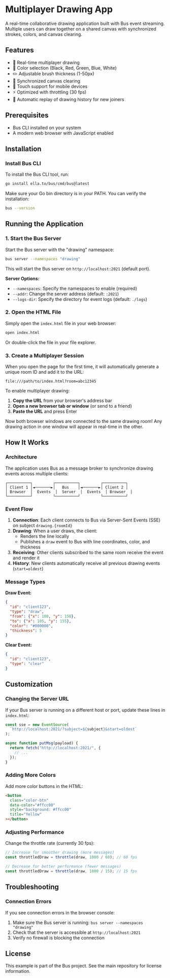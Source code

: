 # Multiplayer Drawing App

A real-time collaborative drawing application built with Bus event streaming. Multiple users can draw together on a shared canvas with synchronized strokes, colors, and canvas clearing.

## Features

- 🎨 Real-time multiplayer drawing
- 🌈 Color selection (Black, Red, Green, Blue, White)
- ✏️ Adjustable brush thickness (1-50px)
- 🧹 Synchronized canvas clearing
- 📱 Touch support for mobile devices
- ⚡ Optimized with throttling (30 fps)
- 🔄 Automatic replay of drawing history for new joiners

## Prerequisites

- Bus CLI installed on your system
- A modern web browser with JavaScript enabled

## Installation

### Install Bus CLI

To install the Bus CLI tool, run:

```bash
go install ella.to/bus/cmd/bus@latest
```

Make sure your Go bin directory is in your PATH. You can verify the installation:

```bash
bus --version
```

## Running the Application

### 1. Start the Bus Server

Start the Bus server with the "drawing" namespace:

```bash
bus server --namespaces "drawing"
```

This will start the Bus server on `http://localhost:2021` (default port).

**Server Options:**
- `--namespaces`: Specify the namespaces to enable (required)
- `--addr`: Change the server address (default: `:2021`)
- `--logs-dir`: Specify the directory for event logs (default: `./logs`)

### 2. Open the HTML File

Simply open the `index.html` file in your web browser:

```bash
open index.html
```

Or double-click the file in your file explorer.

### 3. Create a Multiplayer Session

When you open the page for the first time, it will automatically generate a unique room ID and add it to the URL:

```
file:///path/to/index.html?room=abc12345
```

To enable multiplayer drawing:

1. **Copy the URL** from your browser's address bar
2. **Open a new browser tab or window** (or send to a friend)
3. **Paste the URL** and press Enter

Now both browser windows are connected to the same drawing room! Any drawing action in one window will appear in real-time in the other.

## How It Works

### Architecture

The application uses Bus as a message broker to synchronize drawing events across multiple clients:

```
┌──────────┐         ┌──────────┐         ┌──────────┐
│ Client 1 │◄───────►│   Bus    │◄───────►│ Client 2 │
│ Browser  │  Events  │  Server  │  Events  │ Browser  │
└──────────┘         └──────────┘         └──────────┘
```

### Event Flow

1. **Connection**: Each client connects to Bus via Server-Sent Events (SSE) on subject `drawing.{roomId}`
2. **Drawing**: When a user draws, the client:
   - Renders the line locally
   - Publishes a `draw` event to Bus with line coordinates, color, and thickness
3. **Receiving**: Other clients subscribed to the same room receive the event and render it
4. **History**: New clients automatically receive all previous drawing events (`start=oldest`)

### Message Types

**Draw Event:**
```json
{
  "id": "client123",
  "type": "draw",
  "from": {"x": 100, "y": 150},
  "to": {"x": 105, "y": 155},
  "color": "#000000",
  "thickness": 5
}
```

**Clear Event:**
```json
{
  "id": "client123",
  "type": "clear"
}
```

## Customization

### Changing the Server URL

If your Bus server is running on a different host or port, update these lines in `index.html`:

```javascript
const sse = new EventSource(
  `http://localhost:2021/?subject=${subject}&start=oldest`
);

async function putMsg(payload) {
  return fetch("http://localhost:2021/", {
    // ...
  });
}
```

### Adding More Colors

Add more color buttons in the HTML:

```html
<button
  class="color-btn"
  data-color="#ffcc00"
  style="background: #ffcc00"
  title="Yellow"
></button>
```

### Adjusting Performance

Change the throttle rate (currently 30 fps):

```javascript
// Increase for smoother drawing (more messages)
const throttledDraw = throttle(draw, 1000 / 60); // 60 fps

// Decrease for better performance (fewer messages)
const throttledDraw = throttle(draw, 1000 / 15); // 15 fps
```

## Troubleshooting

### Connection Errors

If you see connection errors in the browser console:

1. Make sure the Bus server is running: `bus server --namespaces "drawing"`
2. Check that the server is accessible at `http://localhost:2021`
3. Verify no firewall is blocking the connection

## License

This example is part of the Bus project. See the main repository for license information.
